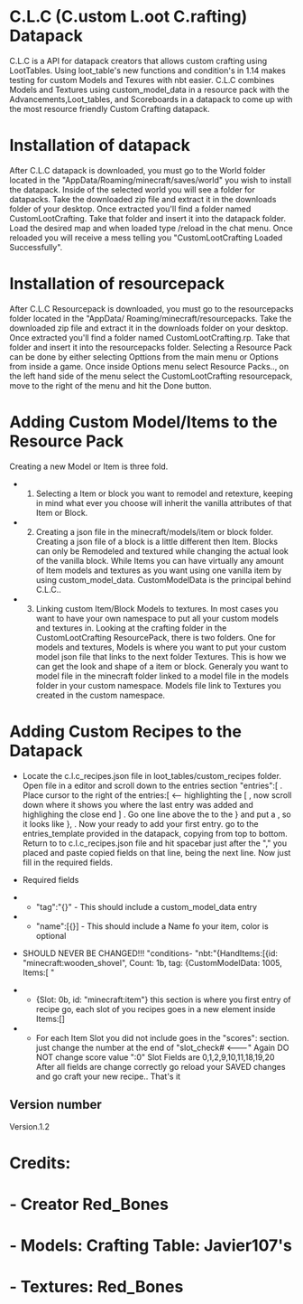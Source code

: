 # C.L.C (C.ustom L.oot C.rafting) Datapack
C.L.C is a API for datapack creators that allows custom crafting using LootTables. Using loot_table's new functions and condition's in 1.14 makes testing for custom Models and Texures with nbt easier. C.L.C combines Models and Textures using custom_model_data in a resource pack with the Advancements,Loot_tables, and Scoreboards in a datapack to come up with the most resource friendly Custom Crafting datapack.    

   
#   Installation of datapack
After C.L.C datapack is downloaded, you must go to the World folder located in the "AppData/Roaming/minecraft/saves/world" you wish to install the datapack. Inside of the selected world you will see a folder for datapacks. Take the downloaded zip file and extract it in the downloads folder of your desktop. Once extracted you'll find a folder named CustomLootCrafting. Take that folder and insert it into the datapack folder. Load the desired map and when loaded type /reload in the chat menu. Once reloaded you will receive a mess telling you "CustomLootCrafting Loaded Successfully". 

#   Installation of resourcepack
After C.L.C Resourcepack is downloaded, you must go to the resourcepacks folder located in the "AppData/ Roaming/minecraft/resourcepacks. Take the downloaded zip file and extract it in the downloads folder on your desktop. Once extracted you'll find a folder named CustomLootCrafting.rp. Take that folder and insert it into the resourcepacks folder. Selecting a Resource Pack can be done by either selecting Opttions from the main menu or Options from inside a game. Once inside Options menu select Resource Packs.., on the left hand side of the menu select the CustomLootCrafting resourcepack, move to the right of the menu and hit the Done button. 

#   Adding Custom Model/Items to the Resource Pack
Creating a new Model or Item is three fold. 
- 1. Selecting a Item or block you want to remodel and retexture, keeping in mind what ever you choose will inherit the vanilla attributes of that Item or Block. 
- 2. Creating a json file in the minecraft/models/item or block folder. Creating a json file of a block is a little different then Item. Blocks can only be Remodeled and textured while changing the actual look of the vanilla block. While Items you can have virtually any amount of Item models and textures as you want using one vanilla item by using custom_model_data. CustomModelData is the principal behind C.L.C.. 
- 3.  Linking custom Item/Block Models to textures. In most cases you want to have your own namespace to put all your custom models and textures in. Looking at the crafting folder in the CustomLootCrafting ResourcePack, there is two folders. One for models and textures, Models is where you want to put your custom model json file that links to the next folder Textures. This is how we can get the look and shape of a item or block. Generaly you want to model file in the minecraft folder linked to a model file in the models folder in your custom namespace. Models file link to Textures you created in the custom namespace.  

#   Adding Custom Recipes to the Datapack
-   Locate the c.l.c_recipes.json file in loot_tables/custom_recipes folder. Open file in a editor and scroll down to the entries section  "entries":[ . Place cursor to the right of the  entries:[ <-- highlighting the [ , now scroll down where it shows you where the last entry was added and highlighing the close end ] . Go one line above the to the } and put a , so it looks like }, . Now your ready to add your first entry. go to the entries_template provided in the datapack, copying from top to bottom. Return to to c.l.c_recipes.json file and hit spacebar just after the "," you placed and paste copied fields on that line, being the next line. Now just fill in the required fields. 
 
* Required fields 
-   * "tag":"{}" - This should include a custom_model_data entry
-   * "name":[{}] - This should include a Name fo your item, color is optional
* SHOULD NEVER BE CHANGED!!! "conditions- "nbt:"{HandItems:[{id: \"minecraft:wooden_shovel\", Count: 1b, tag:                         {CustomModelData: 1005, Items:[ "
-   * {Slot: 0b, id: \"minecraft:item\"} this section is where you first entry of recipe go, each slot of you recipes goes in a new element inside Items:[]
-   * For each Item Slot you did not include goes in the "scores": section. just change the number at the end of "slot_check# <---" Again DO NOT change score value ":0" Slot Fields are 0,1,2,9,10,11,18,19,20
After all fields are change correctly go reload your SAVED changes and go craft your new recipe.. That's it       

## Version number
Version.1.2

#  Credits:
# - Creator Red_Bones
#  - Models: Crafting Table: Javier107's  
# - Textures: Red_Bones